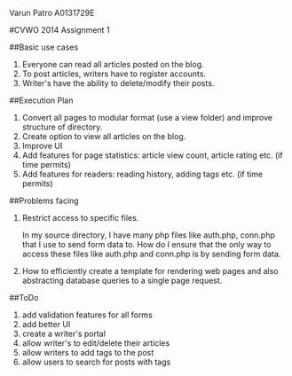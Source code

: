 Varun Patro
A0131729E

#CVWO 2014 Assignment 1

##Basic use cases

1. Everyone can read all articles posted on the blog.
2. To post articles, writers have to register accounts. 
3. Writer's have the ability to delete/modify their posts.


##Execution Plan

1. Convert all pages to modular format (use a view folder) and improve structure of directory.
2. Create option to view all articles on the blog.
3. Improve UI
4. Add features for page statistics: article view count, article rating etc. (if time permits)
5. Add features for readers: reading history, adding tags etc. (if time permits)


##Problems facing

1. Restrict access to specific files. 

	In my source directory, I have many php files like auth.php, conn.php that I use to send form data to. How do I ensure that the only way to access these files like auth.php and conn.php is by sending form data.

2. How to efficiently create a template for rendering web pages and also abstracting database queries to a single page request. 

##ToDo

1. add validation features for all forms
2. add better UI
3. create a writer's portal
4. allow writer's to edit/delete their articles
5. allow writers to add tags to the post
6. allow users to search for posts with tags